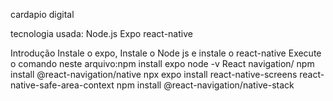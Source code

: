 cardapio digital

tecnologia usada:
Node.js
Expo
react-native

Introdução
Instale o expo, Instale o Node js e instale o react-native 
Execute o comando neste arquivo:npm install expo 
node -v
React navigation/
npm install @react-navigation/native
npx expo install react-native-screens react-native-safe-area-context
npm install @react-navigation/native-stack
